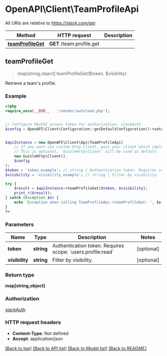 # OpenAPI\Client\TeamProfileApi

All URIs are relative to *https://slack.com/api*

Method | HTTP request | Description
------------- | ------------- | -------------
[**teamProfileGet**](TeamProfileApi.md#teamProfileGet) | **GET** /team.profile.get | 



## teamProfileGet

> map[string,object] teamProfileGet($token, $visibility)



Retrieve a team's profile.

### Example

```php
<?php
require_once(__DIR__ . '/vendor/autoload.php');


// Configure OAuth2 access token for authorization: slackAuth
$config = OpenAPI\Client\Configuration::getDefaultConfiguration()->setAccessToken('YOUR_ACCESS_TOKEN');


$apiInstance = new OpenAPI\Client\Api\TeamProfileApi(
    // If you want use custom http client, pass your client which implements `GuzzleHttp\ClientInterface`.
    // This is optional, `GuzzleHttp\Client` will be used as default.
    new GuzzleHttp\Client(),
    $config
);
$token = 'token_example'; // string | Authentication token. Requires scope: `users.profile:read`
$visibility = 'visibility_example'; // string | Filter by visibility.

try {
    $result = $apiInstance->teamProfileGet($token, $visibility);
    print_r($result);
} catch (Exception $e) {
    echo 'Exception when calling TeamProfileApi->teamProfileGet: ', $e->getMessage(), PHP_EOL;
}
?>
```

### Parameters


Name | Type | Description  | Notes
------------- | ------------- | ------------- | -------------
 **token** | **string**| Authentication token. Requires scope: &#x60;users.profile:read&#x60; | [optional]
 **visibility** | **string**| Filter by visibility. | [optional]

### Return type

**map[string,object]**

### Authorization

[slackAuth](../../README.md#slackAuth)

### HTTP request headers

- **Content-Type**: Not defined
- **Accept**: application/json

[[Back to top]](#) [[Back to API list]](../../README.md#documentation-for-api-endpoints)
[[Back to Model list]](../../README.md#documentation-for-models)
[[Back to README]](../../README.md)


